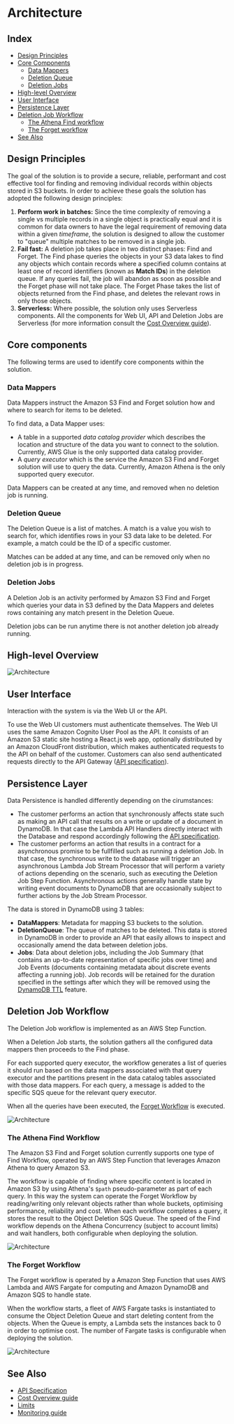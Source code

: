 # Architecture

## Index

- [Design Principles](#design-principles)
- [Core Components](#core-components)
  - [Data Mappers](#data-mappers)
  - [Deletion Queue](#deletion-queue)
  - [Deletion Jobs](#deletion-jobs)
- [High-level Overview](#high-level-overview)
- [User Interface](#user-interface)
- [Persistence Layer](#persistence-layer)
- [Deletion Job Workflow](#deletion-job-workflow)
  - [The Athena Find workflow](#the-athena-find-workflow)
  - [The Forget workflow](#the-forget-workflow)
- [See Also](#see-also)

## Design Principles

The goal of the solution is to provide a secure, reliable, performant and cost
effective tool for finding and removing individual records within objects stored
in S3 buckets. In order to achieve these goals the solution has adopted the
following design principles:

1. **Perform work in batches:** Since the time complexity of removing a single
   vs multiple records in a single object is practically equal and it is common
   for data owners to have the legal requirement of removing data within a given
   _timeframe_, the solution is designed to allow the customer to "queue"
   multiple matches to be removed in a single job.
2. **Fail fast:** A deletion job takes place in two distinct phases: Find and
   Forget. The Find phase queries the objects in your S3 data lakes to find any
   objects which contain records where a specified column contains at least one
   of record identifiers (known as **Match IDs**) in the deletion queue. If any
   queries fail, the job will abandon as soon as possible and the Forget phase
   will not take place. The Forget Phase takes the list of objects returned from
   the Find phase, and deletes the relevant rows in only those objects.
3. **Serverless:** Where possible, the solution only uses Serverless components.
   All the components for Web UI, API and Deletion Jobs are Serverless (for more
   information consult the [Cost Overview guide]).

## Core components

The following terms are used to identify core components within the solution.

### Data Mappers

Data Mappers instruct the Amazon S3 Find and Forget solution how and where to
search for items to be deleted.

To find data, a Data Mapper uses:

- A table in a supported _data catalog provider_ which describes the location
  and structure of the data you want to connect to the solution. Currently, AWS
  Glue is the only supported data catalog provider.
- A _query executor_ which is the service the Amazon S3 Find and Forget solution
  will use to query the data. Currently, Amazon Athena is the only supported
  query executor.

Data Mappers can be created at any time, and removed when no deletion job is
running.

### Deletion Queue

The Deletion Queue is a list of matches. A match is a value you wish to search
for, which identifies rows in your S3 data lake to be deleted. For example, a
match could be the ID of a specific customer.

Matches can be added at any time, and can be removed only when no deletion job
is in progress.

### Deletion Jobs

A Deletion Job is an activity performed by Amazon S3 Find and Forget which
queries your data in S3 defined by the Data Mappers and deletes rows containing
any match present in the Deletion Queue.

Deletion jobs can be run anytime there is not another deletion job already
running.

## High-level Overview

![Architecture](images/architecture.png)

## User Interface

Interaction with the system is via the Web UI or the API.

To use the Web UI customers must authenticate themselves. The Web UI uses the
same Amazon Cognito User Pool as the API. It consists of an Amazon S3 static
site hosting a React.js web app, optionally distributed by an Amazon CloudFront
distribution, which makes authenticated requests to the API on behalf of the
customer. Customers can also send authenticated requests directly to the API
Gateway ([API specification]).

## Persistence Layer

Data Persistence is handled differently depending on the cirumstances:

- The customer performs an action that synchronously affects state such as
  making an API call that results on a write or update of a document in
  DynamoDB. In that case the Lambda API Handlers directly interact with the
  Database and respond accordingly following the [API specification].
- The customer performs an action that results in a contract for a asynchronous
  promise to be fullfilled such as running a deletion Job. In that case, the
  synchronous write to the database will trigger an asynchronous Lambda Job
  Stream Processor that will perform a variety of actions depending on the
  scenario, such as executing the Deletion Job Step Function. Asynchronous
  actions generally handle state by writing event documents to DynamoDB that are
  occasionally subject to further actions by the Job Stream Processor.

The data is stored in DynamoDB using 3 tables:

- **DataMappers**: Metadata for mapping S3 buckets to the solution.
- **DeletionQueue**: The queue of matches to be deleted. This data is stored in
  DynamoDB in order to provide an API that easily allows to inspect and
  occasionally amend the data between deletion jobs.
- **Jobs**: Data about deletion jobs, including the Job Summary (that contains
  an up-to-date representation of specific jobs over time) and Job Events
  (documents containing metadata about discrete events affecting a running job).
  Job records will be retained for the duration specified in the settings after
  which they will be removed using the [DynamoDB TTL] feature.

## Deletion Job Workflow

The Deletion Job workflow is implemented as an AWS Step Function.

When a Deletion Job starts, the solution gathers all the configured data mappers
then proceeds to the Find phase.

For each supported query executor, the workflow generates a list of queries it
should run based on the data mappers associated with that query executor and the
partitions present in the data catalog tables associated with those data
mappers. For each query, a message is added to the specific SQS queue for the
relevant query executor.

When all the queries have been executed, the
[Forget Workflow](#the-forget-workflow) is executed.

![Architecture](images/stepfunctions_graph_main.png)

### The Athena Find Workflow

The Amazon S3 Find and Forget solution currently supports one type of Find
Workflow, operated by an AWS Step Function that leverages Amazon Athena to query
Amazon S3.

The workflow is capable of finding where specific content is located in Amazon
S3 by using Athena's `$path` pseudo-parameter as part of each query. In this way
the system can operate the Forget Workflow by reading/writing only relevant
objects rather than whole buckets, optimising performance, reliability and cost.
When each workflow completes a query, it stores the result to the Object
Deletion SQS Queue. The speed of the Find workflow depends on the Athena
Concurrency (subject to account limits) and wait handlers, both configurable
when deploying the solution.

![Architecture](images/stepfunctions_graph_athena.png)

### The Forget Workflow

The Forget workflow is operated by a Amazon Step Function that uses AWS Lambda
and AWS Fargate for computing and Amazon DynamoDB and Amazon SQS to handle
state.

When the workflow starts, a fleet of AWS Fargate tasks is instantiated to
consume the Object Deletion Queue and start deleting content from the objects.
When the Queue is empty, a Lambda sets the instances back to 0 in order to
optimise cost. The number of Fargate tasks is configurable when deploying the
solution.

![Architecture](images/stepfunctions_graph_deletion.png)

## See Also

- [API Specification]
- [Cost Overview guide]
- [Limits]
- [Monitoring guide]

[api specification]: ./api/README.md
[cost overview guide]: COST_OVERVIEW.md
[limits]: LIMITS.md
[monitoring guide]: MONITORING.md
[dynamodb ttl]:
  https://docs.aws.amazon.com/amazondynamodb/latest/developerguide/TTL.html
